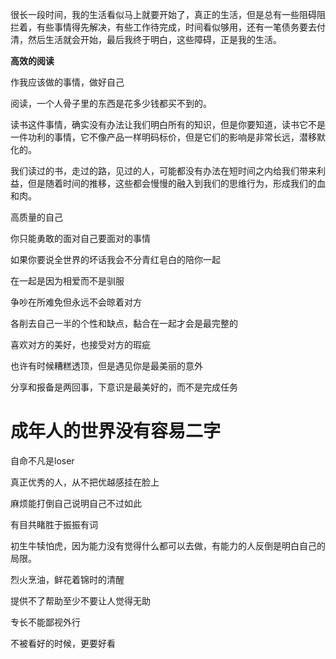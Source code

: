 很长一段时间，我的生活看似马上就要开始了，真正的生活，但是总有一些阻碍阻拦着，有些事情得先解决，有些工作待完成，时间看似够用，还有一笔债务要去付清，然后生活就会开始，最后我终于明白，这些障碍，正是我的生活。

**高效的阅读**

作我应该做的事情，做好自己





阅读，一个人骨子里的东西是花多少钱都买不到的。

读书这件事情，确实没有办法让我们明白所有的知识，但是你要知道，读书它不是一件功利的事情，它不像产品一样明码标价，但是它们的影响是非常长远，潜移默化的。

我们读过的书，走过的路，见过的人，可能都没有办法在短时间之内给我们带来利益，但是随着时间的推移，这些都会慢慢的融入到我们的思维行为，形成我们的血和肉。

高质量的自己



你只能勇敢的面对自己要面对的事情



如果你要说全世界的坏话我会不分青红皂白的陪你一起



在一起是因为相爱而不是驯服

争吵在所难免但永远不会晾着对方

各削去自己一半的个性和缺点，黏合在一起才会是最完整的

喜欢对方的美好，也接受对方的瑕疵

也许有时候糟糕透顶，但是遇见你是最美丽的意外

分享和报备是两回事，下意识是最美好的，而不是完成任务



# 成年人的世界没有容易二字

自命不凡是loser

真正优秀的人，从不把优越感挂在脸上

麻烦能打倒自己说明自己不过如此

有目共睹胜于振振有词

初生牛犊怕虎，因为能力没有觉得什么都可以去做，有能力的人反倒是明白自己的局限。

烈火烹油，鲜花着锦时的清醒

提供不了帮助至少不要让人觉得无助

专长不能鄙视外行

不被看好的时候，更要好看



































